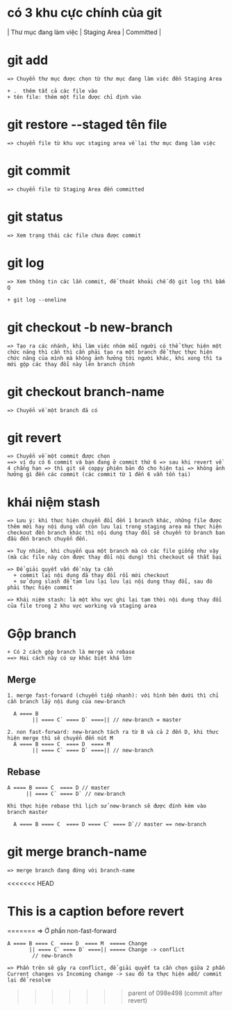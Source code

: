  # có 3 khu cực chính của git

  | Thư mục đang làm việc      | Staging Area | Committed |
  

  # git add

    => Chuyển thư mục được chọn từ thư mục đang làm việc đến Staging Area

    + .  thêm tất cả các file vào
    + tên file: thêm một file được chỉ định vào

  # git restore --staged tên file

    => chuyển file từ khu vực staging area về lại thư mục đang làm việc

  # git commit

    => chuyển file từ Staging Area đến committed
  
  # git status

    => Xem trạng thái các file chưa được commit

  # git log

    => Xem thông tin các lần commit, để thoát khoải chế độ git log thì bấm Q

    + git log --oneline

  # git checkout -b new-branch

    => Tạo ra các nhánh, khi làm việc nhóm mỗi người có thể thực hiện một chức năng thì cần thì cần phải tạo ra một branch để thực thực hiện chức năng của mình mà không ảnh hưởng tới người khác, khi xong thì ta mới gộp các thay đổi này lên branch chính

  # git checkout branch-name

    => Chuyển về một branch đã có
  
  # git revert

    => Chuyển về một commit được chọn
    ==> ví dụ có 6 commit và bạn đang ở commit thứ 6 => sau khi revert về 4 chẳng hạn => thì git sẽ coppy phiên bản đó cho hiện tại => không ảnh hưởng gì đến các commit (các commit từ 1 đến 6 vẫn tồn tại)

  # khái niệm stash

    => Lưu ý: khi thưc hiện chuyển đổi đến 1 branch khác, những file được thêm mới hay nội dung vẫn còn lưu lại trong staging area mà thực hiện checkout đến branch khác thì nội dung thay đổi sẽ chuyển từ branch ban đầu đến branch chuyển đến.

    => Tuy nhiên, khi chuyển qua một branch mà có các file giống như vậy (mà các file này còn được thay đổi nội dung) thì checkout sẽ thất bại

    => Để giải quyết vấn đề này ta cần
      + commit lại nội dung đã thay đổi rồi mới checkout
      + sử dụng slash để tạm lưu lại lưu lại nội dung thay đổi, sau đó phải thực hiện commit

    => Khái niệm stash: là một khu vực ghi lại tạm thời nội dung thay đổi của file trong 2 khu vực working và staging area

  # Gộp branch

    + Có 2 cách gộp branch là merge và rebase
    ==> Hai cách này có sự khác biệt khá lớn
  
  ## Merge

    1. merge fast-forward (chuyển tiếp nhanh): với hình bên dưới thì chỉ cần branch lấy nội dung của new-branch

      A ==== B 
            || ==== C` ==== D` ====|| // new-branch = master

    2. non fast-forward: new-branch tách ra từ B và cả 2 đến D, khi thưc hiện merge thì sẽ chuyển đến nút M
      A ==== B ==== C  ==== D  ==== M
            || ==== C` ==== D` ====|| // new-branch
  
  ## Rebase

    A ==== B ==== C  ==== D // master
          || ==== C` ==== D` // new-branch
    
    Khi thực hiện rebase thì lịch sử new-branch sẽ được đính kèm vào branch master

      A ==== B ==== C  ==== D ==== C` ==== D`// master == new-branch

  # git merge branch-name

    => merge branch đang đứng với branch-name

<<<<<<< HEAD
  # This is a caption before revert
=======
    => Ở phần non-fast-forward

    A ==== B ==== C  ==== D  ==== M  ===== Change
           || ==== C` ==== D` ====|| ===== Change -> conflict  
            // new-branch

    => Phần trên sẽ gây ra conflict, để giải quyết ta cần chọn giữa 2 phần Current changes vs Incoming change -> sau đó ta thực hiện add/ commit lại để resolve
>>>>>>> parent of 098e498 (commit after revert)
